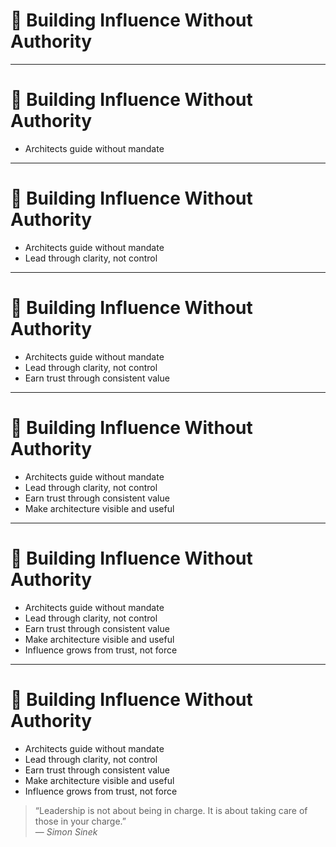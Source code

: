 # 🧭 Building Influence Without Authority

<!-- 
Introduce this section as one of the most essential mindset shifts: you don’t lead by title, you lead by clarity, trust, and consistent value.
This slide helps reframe architecture as a role of influence—not control.
-->

---

# 🧭 Building Influence Without Authority

- Architects guide without mandate  
<!-- 
You’re responsible for decisions, alignment, and direction—but rarely with positional authority.
Influence must be earned, not assumed.
-->

---

# 🧭 Building Influence Without Authority

- Architects guide without mandate  
- Lead through clarity, not control  
<!-- 
People follow what they understand.
When you can explain the system, the trade-offs, and the options clearly, others begin to rely on you for thinking, not just answers.
-->

---

# 🧭 Building Influence Without Authority

- Architects guide without mandate  
- Lead through clarity, not control  
- Earn trust through consistent value  
<!-- 
Trust grows when your input makes systems better and work easier.
Solve real problems, reframe risks, and simplify complexity.
Influence follows value.
-->

---

# 🧭 Building Influence Without Authority

- Architects guide without mandate  
- Lead through clarity, not control  
- Earn trust through consistent value  
- Make architecture visible and useful  
<!-- 
Use tools like ADRs, diagrams, and early feedback to socialize architectural thinking.
The more your ideas are seen and understood, the more they shape direction—even without a title.
-->

---

# 🧭 Building Influence Without Authority

- Architects guide without mandate  
- Lead through clarity, not control  
- Earn trust through consistent value  
- Make architecture visible and useful  
- Influence grows from trust, not force  
<!-- 
Architecture is not about winning debates—it’s about building systems and people that thrive.
When your clarity and care are evident, authority becomes irrelevant.
-->

---

# 🧭 Building Influence Without Authority

- Architects guide without mandate  
- Lead through clarity, not control  
- Earn trust through consistent value  
- Make architecture visible and useful  
- Influence grows from trust, not force  

> “Leadership is not about being in charge. It is about taking care of those in your charge.”  
> — *Simon Sinek*

<!-- 
This is the architect’s dilemma—and opportunity: influence comes not from control, but from care, clarity, and consistency.
Be the voice that helps others do their best work, and they will seek your guidance again and again.
-->
